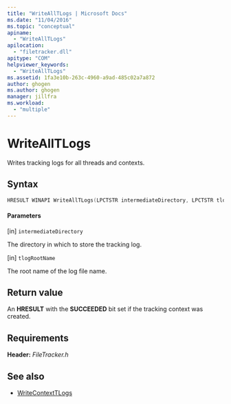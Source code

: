 ```yaml
---
title: "WriteAllTLogs | Microsoft Docs"
ms.date: "11/04/2016"
ms.topic: "conceptual"
apiname:
  - "WriteAllTLogs"
apilocation:
  - "filetracker.dll"
apitype: "COM"
helpviewer_keywords:
  - "WriteAllTLogs"
ms.assetid: 1fa3e10b-263c-4960-a9ad-485c02a7a872
author: ghogen
ms.author: ghogen
manager: jillfra
ms.workload:
  - "multiple"
---
```

# WriteAllTLogs

Writes tracking logs for all threads and contexts.

## Syntax

```cpp
HRESULT WINAPI WriteAllTLogs(LPCTSTR intermediateDirectory, LPCTSTR tlogRootName);
```

#### Parameters

[in] `intermediateDirectory`

 The directory in which to store the tracking log.

[in] `tlogRootName`

 The root name of the log file name.

## Return value

 An **HRESULT** with the **SUCCEEDED** bit set if the tracking context was created.

## Requirements

 **Header:** *FileTracker.h*

## See also

- [WriteContextTLogs](../msbuild/writecontexttlogs.md)